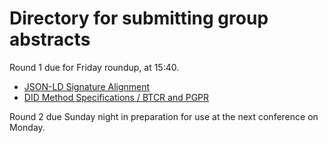 # Directory for submitting group abstracts

Round 1 due for Friday roundup, at 15:40.

- [JSON-LD Signature Alignment](SignatureAlignmentAbstract)
- [DID Method Specifications / BTCR and PGPR](work-abstract-did-methods-btcr-pgpr)

Round 2 due Sunday night in preparation for use at the next conference on Monday.
